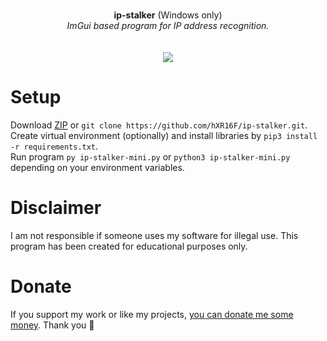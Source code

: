 <p align="center">
	<br>
	<b>ip-stalker</b> (Windows only)
	<br>
 	<i>ImGui based program for IP address recognition.</i>
	<br><br><br>
  <img src="https://user-images.githubusercontent.com/48186982/198576876-2f06d80f-4b8b-466e-99d5-c204bf77faef.png">
</p>

# Setup
Download [ZIP](https://github.com/hXR16F/ip-stalker/archive/refs/heads/master.zip) or `git clone https://github.com/hXR16F/ip-stalker.git`.\
Create virtual environment (optionally) and install libraries by `pip3 install -r requirements.txt`.\
Run program `py ip-stalker-mini.py` or `python3 ip-stalker-mini.py` depending on your environment variables.

# Disclaimer
I am not responsible if someone uses my software for illegal use. This program has been created for educational purposes only.

# Donate
If you support my work or like my projects, [you can donate me some money](https://github.com/hXR16F/donate/blob/master/README.md). Thank you 💙
